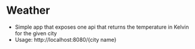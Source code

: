 # Weather
- Simple app that exposes one api that returns the temperature in Kelvin for the given city
- Usage: http://localhost:8080/{city name}
